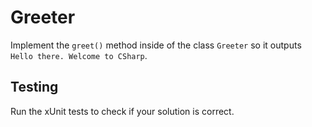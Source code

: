 # Greeter

Implement the `greet()` method inside of the class `Greeter` so it outputs `Hello there. Welcome to CSharp`.

## Testing

Run the xUnit tests to check if your solution is correct.
